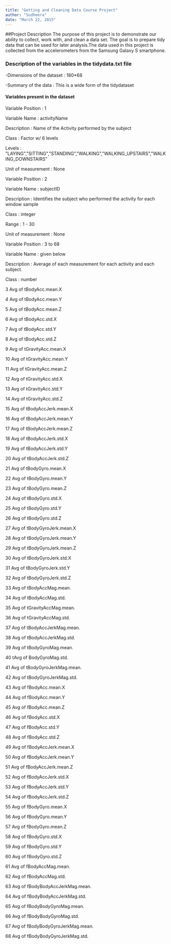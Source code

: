 ```yaml
---
title: "Getting and Cleaning Data Course Project"
author: "Sudheera"
date: "March 22, 2015"
---
```


##Project Description
The purpose of this project is to demonstrate our ability to collect, work with, and clean a data set.
The goal is to prepare tidy data that can be used for later analysis.The data used in this project
is collected from the accelerometers from the Samsung Galaxy S smartphone.




### Description of the variables in the tidydata.txt file

-Dimensions of the dataset : 180*68

-Summary of the data : This is a wide form of the tidydataset

#### Variables present in the dataset

Variable Position : 1

Variable Name : activityName

Description : Name of the Activity performed by the subject

Class : Factor w/ 6 levels 

Levels : "LAYING","SITTING","STANDING","WALKING","WALKING_UPSTAIRS","WALKING_DOWNSTAIRS"

Unit of measurement : None

Variable Position : 2

Variable Name : subjectID

Description : Identifies the subject who performed the activity for each window sample

Class : integer 

Range : 1 - 30

Unit of measurement : None

Variable Position : 3 to 68

Variable Name :  given below

Description : Average of each measurement for each activity and each subject.

Class : number 

3  	Avg of tBodyAcc.mean.X

4 	Avg of tBodyAcc.mean.Y

5	  Avg of tBodyAcc.mean.Z

6	  Avg of tBodyAcc.std.X

7	  Avg of tBodyAcc.std.Y

8	  Avg of tBodyAcc.std.Z

9	Avg of tGravityAcc.mean.X

10	Avg of tGravityAcc.mean.Y

11	Avg of tGravityAcc.mean.Z

12	Avg of tGravityAcc.std.X

13	Avg of tGravityAcc.std.Y

14	Avg of tGravityAcc.std.Z

15	Avg of tBodyAccJerk.mean.X

16	Avg of tBodyAccJerk.mean.Y

17	Avg of tBodyAccJerk.mean.Z

18	Avg of tBodyAccJerk.std.X

19	Avg of tBodyAccJerk.std.Y

20	Avg of tBodyAccJerk.std.Z

21	Avg of tBodyGyro.mean.X

22	Avg of tBodyGyro.mean.Y

23	Avg of tBodyGyro.mean.Z

24	Avg of tBodyGyro.std.X

25	Avg of tBodyGyro.std.Y

26	Avg of tBodyGyro.std.Z

27	Avg of tBodyGyroJerk.mean.X

28	Avg of tBodyGyroJerk.mean.Y

29	Avg of tBodyGyroJerk.mean.Z

30	Avg of tBodyGyroJerk.std.X

31	Avg of tBodyGyroJerk.std.Y

32	Avg of tBodyGyroJerk.std.Z

33	Avg of tBodyAccMag.mean.

34	Avg of tBodyAccMag.std.

35	Avg of tGravityAccMag.mean.

36	Avg of tGravityAccMag.std.

37	Avg of tBodyAccJerkMag.mean.

38	Avg of tBodyAccJerkMag.std.

39	Avg of tBodyGyroMag.mean.

40	tAvg of BodyGyroMag.std.

41	Avg of tBodyGyroJerkMag.mean.

42	Avg of tBodyGyroJerkMag.std.

43	Avg of fBodyAcc.mean.X

44	Avg of fBodyAcc.mean.Y

45	Avg of fBodyAcc.mean.Z

46	Avg of fBodyAcc.std.X

47	Avg of fBodyAcc.std.Y

48	Avg of fBodyAcc.std.Z

49	Avg of fBodyAccJerk.mean.X

50	Avg of fBodyAccJerk.mean.Y

51	Avg of fBodyAccJerk.mean.Z

52	Avg of fBodyAccJerk.std.X

53	Avg of fBodyAccJerk.std.Y

54	Avg of fBodyAccJerk.std.Z

55	Avg of fBodyGyro.mean.X

56	Avg of fBodyGyro.mean.Y

57	Avg of fBodyGyro.mean.Z

58	Avg of fBodyGyro.std.X

59	Avg of fBodyGyro.std.Y

60	Avg of fBodyGyro.std.Z

61	Avg of fBodyAccMag.mean.

62	Avg of fBodyAccMag.std.

63	Avg of fBodyBodyAccJerkMag.mean.

64	Avg of fBodyBodyAccJerkMag.std.

65	Avg of fBodyBodyGyroMag.mean.

66	Avg of fBodyBodyGyroMag.std.

67	Avg of fBodyBodyGyroJerkMag.mean.

68	Avg of fBodyBodyGyroJerkMag.std.
